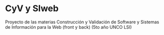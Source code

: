 # CyV y SIweb
Proyecto de las materias Construcción y Validación de Software y Sistemas de Información para la Web (front y back) (5to año UNCO LSI)

